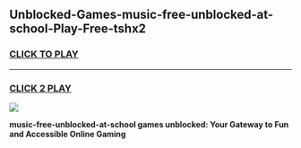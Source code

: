 
## Unblocked-Games-music-free-unblocked-at-school-Play-Free-tshx2
<h3>
<a href="https://premium76.site?title=music-free-unblocked-at-school&ref=20M">CLICK TO PLAY</a></h3>
<hr>

<h3>
<a href="https://premium76.site?title=music-free-unblocked-at-school&ref=20M">CLICK 2 PLAY</a>
  
</h3>

<a href="https://premium76.site?title=music-free-unblocked-at-school&ref=19M"><img src="https://clearcache.store/games.png"></a>


**music-free-unblocked-at-school games unblocked: Your Gateway to Fun and Accessible Online Gaming**

